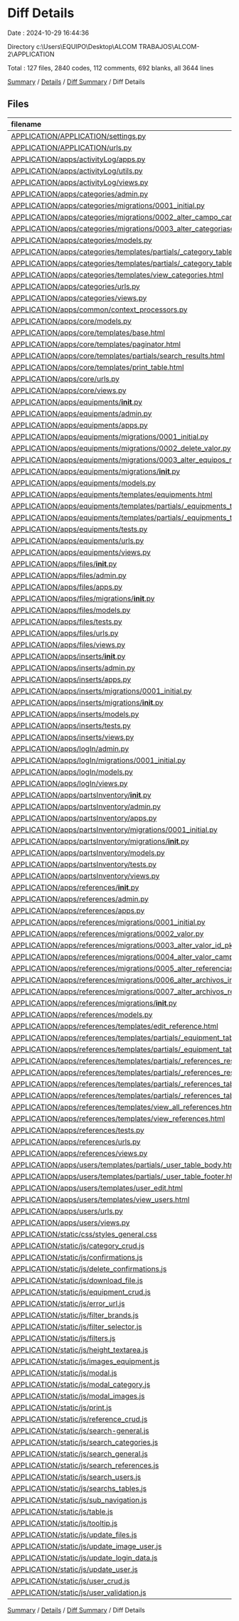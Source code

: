 # Diff Details

Date : 2024-10-29 16:44:36

Directory c:\\Users\\EQUIPO\\Desktop\\ALCOM TRABAJOS\\ALCOM-2\\APPLICATION

Total : 127 files,  2840 codes, 112 comments, 692 blanks, all 3644 lines

[Summary](results.md) / [Details](details.md) / [Diff Summary](diff.md) / Diff Details

## Files
| filename | language | code | comment | blank | total |
| :--- | :--- | ---: | ---: | ---: | ---: |
| [APPLICATION/APPLICATION/settings.py](/APPLICATION/APPLICATION/settings.py) | Python | 5 | 0 | 4 | 9 |
| [APPLICATION/APPLICATION/urls.py](/APPLICATION/APPLICATION/urls.py) | Python | 3 | 0 | 0 | 3 |
| [APPLICATION/apps/activityLog/apps.py](/APPLICATION/apps/activityLog/apps.py) | Python | 0 | 0 | -1 | -1 |
| [APPLICATION/apps/activityLog/utils.py](/APPLICATION/apps/activityLog/utils.py) | Python | 0 | -1 | 0 | -1 |
| [APPLICATION/apps/activityLog/views.py](/APPLICATION/apps/activityLog/views.py) | Python | 1 | 0 | 0 | 1 |
| [APPLICATION/apps/categories/admin.py](/APPLICATION/apps/categories/admin.py) | Python | -6 | 0 | 0 | -6 |
| [APPLICATION/apps/categories/migrations/0001_initial.py](/APPLICATION/apps/categories/migrations/0001_initial.py) | Python | 40 | 1 | 7 | 48 |
| [APPLICATION/apps/categories/migrations/0002_alter_campo_campo_pk.py](/APPLICATION/apps/categories/migrations/0002_alter_campo_campo_pk.py) | Python | 12 | 1 | 6 | 19 |
| [APPLICATION/apps/categories/migrations/0003_alter_categoriascampo_campo_fk_and_more.py](/APPLICATION/apps/categories/migrations/0003_alter_categoriascampo_campo_fk_and_more.py) | Python | 18 | 1 | 6 | 25 |
| [APPLICATION/apps/categories/models.py](/APPLICATION/apps/categories/models.py) | Python | 19 | 0 | 9 | 28 |
| [APPLICATION/apps/categories/templates/partials/_category_table_body.html](/APPLICATION/apps/categories/templates/partials/_category_table_body.html) | HTML | 0 | 0 | 5 | 5 |
| [APPLICATION/apps/categories/templates/partials/_category_table_footer.html](/APPLICATION/apps/categories/templates/partials/_category_table_footer.html) | HTML | 2 | 0 | 1 | 3 |
| [APPLICATION/apps/categories/templates/view_categories.html](/APPLICATION/apps/categories/templates/view_categories.html) | HTML | 57 | 0 | 13 | 70 |
| [APPLICATION/apps/categories/urls.py](/APPLICATION/apps/categories/urls.py) | Python | 6 | 0 | 0 | 6 |
| [APPLICATION/apps/categories/views.py](/APPLICATION/apps/categories/views.py) | Python | 124 | 7 | 26 | 157 |
| [APPLICATION/apps/common/context_processors.py](/APPLICATION/apps/common/context_processors.py) | Python | 2 | 0 | 0 | 2 |
| [APPLICATION/apps/core/models.py](/APPLICATION/apps/core/models.py) | Python | 0 | 0 | 2 | 2 |
| [APPLICATION/apps/core/templates/base.html](/APPLICATION/apps/core/templates/base.html) | HTML | -55 | 15 | 2 | -38 |
| [APPLICATION/apps/core/templates/paginator.html](/APPLICATION/apps/core/templates/paginator.html) | HTML | 42 | 3 | 5 | 50 |
| [APPLICATION/apps/core/templates/partials/search_results.html](/APPLICATION/apps/core/templates/partials/search_results.html) | HTML | 69 | 0 | 6 | 75 |
| [APPLICATION/apps/core/templates/print_table.html](/APPLICATION/apps/core/templates/print_table.html) | HTML | 38 | 0 | 4 | 42 |
| [APPLICATION/apps/core/urls.py](/APPLICATION/apps/core/urls.py) | Python | 2 | 0 | 0 | 2 |
| [APPLICATION/apps/core/views.py](/APPLICATION/apps/core/views.py) | Python | 34 | -1 | 12 | 45 |
| [APPLICATION/apps/equipments/__init__.py](/APPLICATION/apps/equipments/__init__.py) | Python | 0 | 0 | 1 | 1 |
| [APPLICATION/apps/equipments/admin.py](/APPLICATION/apps/equipments/admin.py) | Python | 1 | 1 | 2 | 4 |
| [APPLICATION/apps/equipments/apps.py](/APPLICATION/apps/equipments/apps.py) | Python | 4 | 0 | 3 | 7 |
| [APPLICATION/apps/equipments/migrations/0001_initial.py](/APPLICATION/apps/equipments/migrations/0001_initial.py) | Python | 34 | 1 | 7 | 42 |
| [APPLICATION/apps/equipments/migrations/0002_delete_valor.py](/APPLICATION/apps/equipments/migrations/0002_delete_valor.py) | Python | 10 | 1 | 6 | 17 |
| [APPLICATION/apps/equipments/migrations/0003_alter_equipos_referencia_fk.py](/APPLICATION/apps/equipments/migrations/0003_alter_equipos_referencia_fk.py) | Python | 14 | 1 | 6 | 21 |
| [APPLICATION/apps/equipments/migrations/__init__.py](/APPLICATION/apps/equipments/migrations/__init__.py) | Python | 0 | 0 | 1 | 1 |
| [APPLICATION/apps/equipments/models.py](/APPLICATION/apps/equipments/models.py) | Python | 9 | 0 | 4 | 13 |
| [APPLICATION/apps/equipments/templates/equipments.html](/APPLICATION/apps/equipments/templates/equipments.html) | HTML | 112 | 0 | 7 | 119 |
| [APPLICATION/apps/equipments/templates/partials/_equipments_table_body.html](/APPLICATION/apps/equipments/templates/partials/_equipments_table_body.html) | HTML | 34 | 0 | 3 | 37 |
| [APPLICATION/apps/equipments/templates/partials/_equipments_table_footer.html](/APPLICATION/apps/equipments/templates/partials/_equipments_table_footer.html) | HTML | 2 | 0 | 1 | 3 |
| [APPLICATION/apps/equipments/tests.py](/APPLICATION/apps/equipments/tests.py) | Python | 1 | 1 | 2 | 4 |
| [APPLICATION/apps/equipments/urls.py](/APPLICATION/apps/equipments/urls.py) | Python | 7 | 0 | 2 | 9 |
| [APPLICATION/apps/equipments/views.py](/APPLICATION/apps/equipments/views.py) | Python | 99 | 1 | 28 | 128 |
| [APPLICATION/apps/files/__init__.py](/APPLICATION/apps/files/__init__.py) | Python | 0 | 0 | 1 | 1 |
| [APPLICATION/apps/files/admin.py](/APPLICATION/apps/files/admin.py) | Python | 1 | 1 | 2 | 4 |
| [APPLICATION/apps/files/apps.py](/APPLICATION/apps/files/apps.py) | Python | 4 | 0 | 3 | 7 |
| [APPLICATION/apps/files/migrations/__init__.py](/APPLICATION/apps/files/migrations/__init__.py) | Python | 0 | 0 | 1 | 1 |
| [APPLICATION/apps/files/models.py](/APPLICATION/apps/files/models.py) | Python | 1 | 1 | 2 | 4 |
| [APPLICATION/apps/files/tests.py](/APPLICATION/apps/files/tests.py) | Python | 1 | 1 | 2 | 4 |
| [APPLICATION/apps/files/urls.py](/APPLICATION/apps/files/urls.py) | Python | 7 | 0 | 1 | 8 |
| [APPLICATION/apps/files/views.py](/APPLICATION/apps/files/views.py) | Python | 164 | 8 | 42 | 214 |
| [APPLICATION/apps/inserts/__init__.py](/APPLICATION/apps/inserts/__init__.py) | Python | 0 | 0 | 1 | 1 |
| [APPLICATION/apps/inserts/admin.py](/APPLICATION/apps/inserts/admin.py) | Python | 1 | 1 | 2 | 4 |
| [APPLICATION/apps/inserts/apps.py](/APPLICATION/apps/inserts/apps.py) | Python | 4 | 0 | 3 | 7 |
| [APPLICATION/apps/inserts/migrations/0001_initial.py](/APPLICATION/apps/inserts/migrations/0001_initial.py) | Python | 40 | 1 | 7 | 48 |
| [APPLICATION/apps/inserts/migrations/__init__.py](/APPLICATION/apps/inserts/migrations/__init__.py) | Python | 0 | 0 | 1 | 1 |
| [APPLICATION/apps/inserts/models.py](/APPLICATION/apps/inserts/models.py) | Python | 22 | 0 | 6 | 28 |
| [APPLICATION/apps/inserts/tests.py](/APPLICATION/apps/inserts/tests.py) | Python | 1 | 1 | 2 | 4 |
| [APPLICATION/apps/inserts/views.py](/APPLICATION/apps/inserts/views.py) | Python | 1 | 1 | 2 | 4 |
| [APPLICATION/apps/logIn/admin.py](/APPLICATION/apps/logIn/admin.py) | Python | -22 | -1 | -5 | -28 |
| [APPLICATION/apps/logIn/migrations/0001_initial.py](/APPLICATION/apps/logIn/migrations/0001_initial.py) | Python | -163 | -1 | -7 | -171 |
| [APPLICATION/apps/logIn/models.py](/APPLICATION/apps/logIn/models.py) | Python | -109 | 0 | -23 | -132 |
| [APPLICATION/apps/logIn/views.py](/APPLICATION/apps/logIn/views.py) | Python | -5 | -1 | 1 | -5 |
| [APPLICATION/apps/partsInventory/__init__.py](/APPLICATION/apps/partsInventory/__init__.py) | Python | 0 | 0 | 1 | 1 |
| [APPLICATION/apps/partsInventory/admin.py](/APPLICATION/apps/partsInventory/admin.py) | Python | 1 | 1 | 2 | 4 |
| [APPLICATION/apps/partsInventory/apps.py](/APPLICATION/apps/partsInventory/apps.py) | Python | 4 | 0 | 3 | 7 |
| [APPLICATION/apps/partsInventory/migrations/0001_initial.py](/APPLICATION/apps/partsInventory/migrations/0001_initial.py) | Python | 26 | 1 | 7 | 34 |
| [APPLICATION/apps/partsInventory/migrations/__init__.py](/APPLICATION/apps/partsInventory/migrations/__init__.py) | Python | 0 | 0 | 1 | 1 |
| [APPLICATION/apps/partsInventory/models.py](/APPLICATION/apps/partsInventory/models.py) | Python | 15 | 0 | 4 | 19 |
| [APPLICATION/apps/partsInventory/tests.py](/APPLICATION/apps/partsInventory/tests.py) | Python | 1 | 1 | 2 | 4 |
| [APPLICATION/apps/partsInventory/views.py](/APPLICATION/apps/partsInventory/views.py) | Python | 1 | 1 | 2 | 4 |
| [APPLICATION/apps/references/__init__.py](/APPLICATION/apps/references/__init__.py) | Python | 0 | 0 | 1 | 1 |
| [APPLICATION/apps/references/admin.py](/APPLICATION/apps/references/admin.py) | Python | 1 | 0 | 0 | 1 |
| [APPLICATION/apps/references/apps.py](/APPLICATION/apps/references/apps.py) | Python | 4 | 0 | 3 | 7 |
| [APPLICATION/apps/references/migrations/0001_initial.py](/APPLICATION/apps/references/migrations/0001_initial.py) | Python | 38 | 1 | 7 | 46 |
| [APPLICATION/apps/references/migrations/0002_valor.py](/APPLICATION/apps/references/migrations/0002_valor.py) | Python | 21 | 1 | 6 | 28 |
| [APPLICATION/apps/references/migrations/0003_alter_valor_id_pk.py](/APPLICATION/apps/references/migrations/0003_alter_valor_id_pk.py) | Python | 12 | 1 | 6 | 19 |
| [APPLICATION/apps/references/migrations/0004_alter_valor_campo_fk_alter_valor_referencia_fk.py](/APPLICATION/apps/references/migrations/0004_alter_valor_campo_fk_alter_valor_referencia_fk.py) | Python | 19 | 1 | 6 | 26 |
| [APPLICATION/apps/references/migrations/0005_alter_referencias_referencia_pk.py](/APPLICATION/apps/references/migrations/0005_alter_referencias_referencia_pk.py) | Python | 12 | 1 | 6 | 19 |
| [APPLICATION/apps/references/migrations/0006_alter_archivos_imagen_1_alter_archivos_imagen_2_and_more.py](/APPLICATION/apps/references/migrations/0006_alter_archivos_imagen_1_alter_archivos_imagen_2_and_more.py) | Python | 32 | 1 | 6 | 39 |
| [APPLICATION/apps/references/migrations/0007_alter_archivos_referencia_pk_and_more.py](/APPLICATION/apps/references/migrations/0007_alter_archivos_referencia_pk_and_more.py) | Python | 19 | 1 | 6 | 26 |
| [APPLICATION/apps/references/migrations/__init__.py](/APPLICATION/apps/references/migrations/__init__.py) | Python | 0 | 0 | 1 | 1 |
| [APPLICATION/apps/references/models.py](/APPLICATION/apps/references/models.py) | Python | 42 | 1 | 10 | 53 |
| [APPLICATION/apps/references/templates/edit_reference.html](/APPLICATION/apps/references/templates/edit_reference.html) | HTML | 398 | 3 | 52 | 453 |
| [APPLICATION/apps/references/templates/partials/_equipment_table_body.html](/APPLICATION/apps/references/templates/partials/_equipment_table_body.html) | HTML | 25 | 0 | 0 | 25 |
| [APPLICATION/apps/references/templates/partials/_equipment_table_footer.html](/APPLICATION/apps/references/templates/partials/_equipment_table_footer.html) | HTML | 2 | 0 | 0 | 2 |
| [APPLICATION/apps/references/templates/partials/_references_results.html](/APPLICATION/apps/references/templates/partials/_references_results.html) | HTML | 52 | 0 | 2 | 54 |
| [APPLICATION/apps/references/templates/partials/_references_results_footer.html](/APPLICATION/apps/references/templates/partials/_references_results_footer.html) | HTML | 1 | 0 | 0 | 1 |
| [APPLICATION/apps/references/templates/partials/_references_table_body.html](/APPLICATION/apps/references/templates/partials/_references_table_body.html) | HTML | 38 | 0 | 0 | 38 |
| [APPLICATION/apps/references/templates/partials/_references_table_footer.html](/APPLICATION/apps/references/templates/partials/_references_table_footer.html) | HTML | 2 | 0 | 0 | 2 |
| [APPLICATION/apps/references/templates/view_all_references.html](/APPLICATION/apps/references/templates/view_all_references.html) | HTML | 51 | 0 | 11 | 62 |
| [APPLICATION/apps/references/templates/view_references.html](/APPLICATION/apps/references/templates/view_references.html) | HTML | 229 | 0 | 23 | 252 |
| [APPLICATION/apps/references/tests.py](/APPLICATION/apps/references/tests.py) | Python | 1 | 1 | 2 | 4 |
| [APPLICATION/apps/references/urls.py](/APPLICATION/apps/references/urls.py) | Python | 13 | 0 | 3 | 16 |
| [APPLICATION/apps/references/views.py](/APPLICATION/apps/references/views.py) | Python | 262 | 17 | 80 | 359 |
| [APPLICATION/apps/users/templates/partials/_user_table_body.html](/APPLICATION/apps/users/templates/partials/_user_table_body.html) | HTML | 30 | 0 | -1 | 29 |
| [APPLICATION/apps/users/templates/partials/_user_table_footer.html](/APPLICATION/apps/users/templates/partials/_user_table_footer.html) | HTML | 2 | 0 | 0 | 2 |
| [APPLICATION/apps/users/templates/user_edit.html](/APPLICATION/apps/users/templates/user_edit.html) | HTML | -3 | 0 | -4 | -7 |
| [APPLICATION/apps/users/templates/view_users.html](/APPLICATION/apps/users/templates/view_users.html) | HTML | -112 | 0 | -4 | -116 |
| [APPLICATION/apps/users/urls.py](/APPLICATION/apps/users/urls.py) | Python | -3 | 0 | 0 | -3 |
| [APPLICATION/apps/users/views.py](/APPLICATION/apps/users/views.py) | Python | -103 | -8 | 23 | -88 |
| [APPLICATION/static/css/styles_general.css](/APPLICATION/static/css/styles_general.css) | CSS | 189 | 3 | 36 | 228 |
| [APPLICATION/static/js/category_crud.js](/APPLICATION/static/js/category_crud.js) | JavaScript | 75 | 9 | 15 | 99 |
| [APPLICATION/static/js/confirmations.js](/APPLICATION/static/js/confirmations.js) | JavaScript | -122 | -6 | -13 | -141 |
| [APPLICATION/static/js/delete_confirmations.js](/APPLICATION/static/js/delete_confirmations.js) | JavaScript | 223 | 4 | 26 | 253 |
| [APPLICATION/static/js/download_file.js](/APPLICATION/static/js/download_file.js) | JavaScript | 52 | 1 | 10 | 63 |
| [APPLICATION/static/js/equipment_crud.js](/APPLICATION/static/js/equipment_crud.js) | JavaScript | 28 | 3 | 5 | 36 |
| [APPLICATION/static/js/error_url.js](/APPLICATION/static/js/error_url.js) | JavaScript | -13 | -1 | -5 | -19 |
| [APPLICATION/static/js/filter_brands.js](/APPLICATION/static/js/filter_brands.js) | JavaScript | 30 | 2 | 4 | 36 |
| [APPLICATION/static/js/filter_selector.js](/APPLICATION/static/js/filter_selector.js) | JavaScript | 24 | 6 | 5 | 35 |
| [APPLICATION/static/js/filters.js](/APPLICATION/static/js/filters.js) | JavaScript | -24 | -6 | -5 | -35 |
| [APPLICATION/static/js/height_textarea.js](/APPLICATION/static/js/height_textarea.js) | JavaScript | 13 | 4 | 4 | 21 |
| [APPLICATION/static/js/images_equipment.js](/APPLICATION/static/js/images_equipment.js) | JavaScript | -11 | -5 | -2 | -18 |
| [APPLICATION/static/js/modal.js](/APPLICATION/static/js/modal.js) | JavaScript | 5 | 0 | 2 | 7 |
| [APPLICATION/static/js/modal_category.js](/APPLICATION/static/js/modal_category.js) | JavaScript | 158 | 13 | 33 | 204 |
| [APPLICATION/static/js/modal_images.js](/APPLICATION/static/js/modal_images.js) | JavaScript | 49 | 8 | 10 | 67 |
| [APPLICATION/static/js/print.js](/APPLICATION/static/js/print.js) | JavaScript | -17 | -2 | -4 | -23 |
| [APPLICATION/static/js/reference_crud.js](/APPLICATION/static/js/reference_crud.js) | JavaScript | 109 | 5 | 28 | 142 |
| [APPLICATION/static/js/search-general.js](/APPLICATION/static/js/search-general.js) | JavaScript | -29 | -7 | -5 | -41 |
| [APPLICATION/static/js/search_categories.js](/APPLICATION/static/js/search_categories.js) | JavaScript | -19 | 0 | -3 | -22 |
| [APPLICATION/static/js/search_general.js](/APPLICATION/static/js/search_general.js) | JavaScript | 49 | 4 | 8 | 61 |
| [APPLICATION/static/js/search_references.js](/APPLICATION/static/js/search_references.js) | JavaScript | 41 | 7 | 9 | 57 |
| [APPLICATION/static/js/search_users.js](/APPLICATION/static/js/search_users.js) | JavaScript | -19 | 0 | -3 | -22 |
| [APPLICATION/static/js/searchs_tables.js](/APPLICATION/static/js/searchs_tables.js) | JavaScript | 165 | 2 | 32 | 199 |
| [APPLICATION/static/js/sub_navigation.js](/APPLICATION/static/js/sub_navigation.js) | JavaScript | 12 | 5 | 3 | 20 |
| [APPLICATION/static/js/table.js](/APPLICATION/static/js/table.js) | JavaScript | -37 | -11 | -15 | -63 |
| [APPLICATION/static/js/tooltip.js](/APPLICATION/static/js/tooltip.js) | JavaScript | 41 | 12 | 20 | 73 |
| [APPLICATION/static/js/update_files.js](/APPLICATION/static/js/update_files.js) | JavaScript | 67 | 1 | 11 | 79 |
| [APPLICATION/static/js/update_image_user.js](/APPLICATION/static/js/update_image_user.js) | JavaScript | -27 | -4 | -4 | -35 |
| [APPLICATION/static/js/update_login_data.js](/APPLICATION/static/js/update_login_data.js) | JavaScript | -41 | -5 | -5 | -51 |
| [APPLICATION/static/js/update_user.js](/APPLICATION/static/js/update_user.js) | JavaScript | -37 | -8 | -5 | -50 |
| [APPLICATION/static/js/user_crud.js](/APPLICATION/static/js/user_crud.js) | JavaScript | 131 | 16 | 14 | 161 |
| [APPLICATION/static/js/user_validation.js](/APPLICATION/static/js/user_validation.js) | JavaScript | -46 | -7 | -5 | -58 |

[Summary](results.md) / [Details](details.md) / [Diff Summary](diff.md) / Diff Details